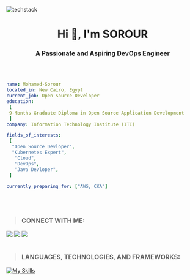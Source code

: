![techstack](https://user-images.githubusercontent.com/52347812/137624699-ce6bb7ee-eb84-46f1-ac69-c4b78b22db90.png)
<h1 align="center">Hi 👋, I'm SOROUR</h1>
<h3 align="center">A Passionate and Aspiring DevOps Engineer</h3>
<br></br>

 ```yaml
name: Mohamed-Sorour
located_in: New Cairo, Egypt
current_job: Open Source Developer
education:
  [
  9-Months Graduate Diploma in Open Source Application Development
  ]
company: Information Technology Institute (ITI) 

fields_of_interests:
  [
   "Open Source Devloper",
   "Kubernetes Expert",
    "Cloud",
    "DevOps",
    "Java Devloper",
  ]
  
currently_preparing_for: ["AWS, CKA"]
```
<br></br>
>### CONNECT WITH ME: 
<!-- [![My socials](https://skillicons.dev/icons?i=linkedin,twitter,github)](https://skillicons.dev) -->
[<img src= "https://img.shields.io/twitter/follow/SajiyaSalat?label=Twitter&logo=twitter&style=for-the-badge&color=blue"/>][twitter]
[<img src="https://img.shields.io/badge/linkedin-%230077b5.svg?&style=for-the-badge&logo=linkedin&logoColor=white" />][linkedin]
[<img src ="https://img.shields.io/badge/github-%23333.svg?&style=for-the-badge&logo=github&logoColor=white"/>][github]
<br></br> 
> ### LANGUAGES, TECHNOLOGIES, AND FRAMEWORKS:
[![My Skills](https://skillicons.dev/icons?i=aws,git,jenkins,linux,docker,kubernetes,java,html,css,js,bootstrap&perline=6)](https://skillicons.dev)
 

 [twitter]: https://twitter.com/MohamedSorour98
 [linkedin]: https://www.linkedin.com/in/mohamedsorour1998
 [github]: https://github.com/mohamedsorour1998

 
